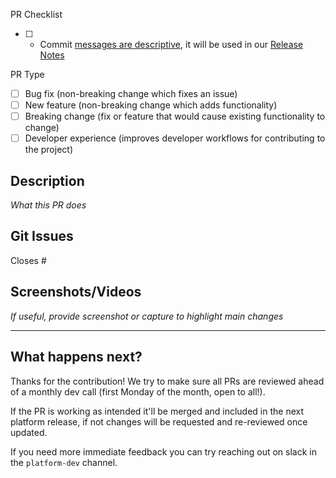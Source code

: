 PR Checklist

- [ ] - Commit [messages are descriptive](https://github.com/ONEARMY/community-platform/blob/master/CONTRIBUTING.md#--commit-style-guide), it will be used in our [Release Notes](https://github.com/ONEARMY/community-platform/releases/)

PR Type

- [ ] Bug fix (non-breaking change which fixes an issue)
- [ ] New feature (non-breaking change which adds functionality)
- [ ] Breaking change (fix or feature that would cause existing functionality to change)
- [ ] Developer experience (improves developer workflows for contributing to the project)

## Description

_What this PR does_

## Git Issues

Closes #

## Screenshots/Videos

_If useful, provide screenshot or capture to highlight main changes_

---

## What happens next?

Thanks for the contribution! We try to make sure all PRs are reviewed ahead of a monthly dev call (first Monday of the month, open to all!).

If the PR is working as intended it'll be merged and included in the next platform release, if not changes will be requested and re-reviewed once updated.

If you need more immediate feedback you can try reaching out on slack in the `platform-dev` channel.
